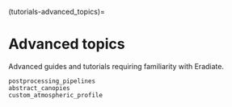 (tutorials-advanced_topics)=

Advanced topics
===============

Advanced guides and tutorials requiring familiarity with Eradiate.

```{nbgallery}
postprocessing_pipelines
abstract_canopies
custom_atmospheric_profile
```